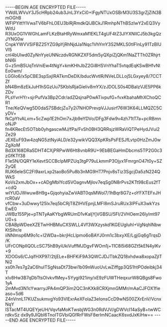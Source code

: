 -----BEGIN AGE ENCRYPTED FILE-----
YWdlLWVuY3J5cHRpb24ub3JnL3YxCi0+IFgyNTUxOSBrM3U3S3grZjZiN3BmOGhB
WFlPYittYlVwaTV6bFhLOEU3blRjRmdkQlJBCkJ1RmhpNThBSzIwY2xEQ3VyWitU
R3UxOG1VWGhLamFLKzBtaHRyWmxaM1EKLT4gUF4tZ3JlYXNlICJ5b3kgQzJYNG0w
CnpkYWVVSlFBZ25YZG9pYjRhNjdJa1Nqc1VhYmY3S2MKLS0tIFlnLy91TzBIUVl5
cnl4bUlwd0ZyNnYyeUNNczdvRGNKZXF5dm5yQXpiZjQKm1NaZTTh0ZRhjrtbNl6i
G+z5mB5UqTnVniEw4tNgY+kmKHhJbZ2Gi8HSVnYhaT5vtqdEqKSwBHfvNIEo0wm/
LGGIo6/x5pCBE3spSxjIRATkmDeDX/bducWvtlR/NVeLDLLoj5LGxyey8/7CCTZf
bN4Bm8zEkJuH1hSGzUu7SKbIsRjaGieliv8mYX/zJDOLS0s4DBaIzVJE5PP6kZDv
PLsYvrHYr+sjrPufVa3Bp2Cdr/adZQsjnaP0wATivpufG+fvxKbahaMhXChoQCR1
Tne/KeQVwg5D0daS7SBdcjZu7y2i7NHOPrevpVJJusirf76W3K64LLMQZC5CyDV+
fkCpYtvALxm+5cZwp1E2hOm7xJjb9eYDVo/DFg3Fdw9v4zh71tT7a+pcRBmnoNJP
fn4KRecEt5OTbb0yhgascwMJ/fPa/FvSh0BH3QRRsjzWRaViQTPeHydJVui2Ze29
JEXEuF93w4zqNG5ztNyiALD/e32ywikVQQ3XpKRsPsFESJfLvtp0HzZmJ0wZgXoM
Bd3X168DRaSDHT4CXjPRPwW6Ht8vnbR9U+9EbBEGaHmDbcms5TP2G0c3zGfKTf38
F1eSN/OQRY1eXevtSCCBclpMPZUq3tgP79uLkmmP3Ojyx1FmrgnO47t0y+SZ2yQE
RUK6eleSC2Fl9axrLxp2taoBo5Pu8b3nMG9HT7Pnjv8sTiz3SgcjDa5zN224QWkS
KoVs2xmJbOx++cADgMblYcdSVOagnvMjIov7eqSg0N8rPvs2KTt98cEus2fT+cdQ
wIYUDJWwuw8H9g+GjqohyiaZwVABT0qsMWol7/1hBqr8G7z+oYFXTEFxJHrcR0aV
vfCbw+3uDwwy125lx7eq5bCRjT8ZIHVEpnjLMFl8mSJruRUx3lPFuX3wkYzsEwE0
JWBz155Pje+pTNTyAaKYbgWRUmD1vKaIjYjVGBSU/5FI/2VHOem26lyImt97U0+s
CBABpWDeeXZETwHHBMuCXSWLL4Vf3WXzyskd1KGEUgIuhI+VgNqhlNbwKtSihr/e
iiNNlmsp6M9o1c+I2WDa+bkrjHcLlpmo6oBAYJ0rm1c3bxyXE/LgjGq6gTrqsD/K
UFrCONpIIQOLcSC75hB9yiUkiVuffMJDgvFWOm1j+11C8l5i68GZt5kEN4ylKv+9
XDOGs6/CJqifHXP97/2tjELe+BHFKiF9A3QWCJDJTbkZQ18xhdwa8xopaZjlTNi2
xs0h7es7g2aC6huITSgNsaDt73bwi1b09nWuoUvLwZiffgp3QS1htPOdeibkj34T
xIv8Hw3B7qDbTtsOlvkvfMey+5Yygi921iny/xE9zFUWTHeqxurW8QBgs8Fwo1yA
2mMvd3N1cYwarryJPA4mQP3im2QC3nKXk8CRXjmnGMMr/mAaCJFOX1fieaso+5d6
Z4nVnnL17KUZsukmvgYo93VlExrAeXFolaZ3eIonsCcD9wNS00ZXrEnV/VcnxNqY
lSTacMT4UQEYjeUH/VqvfaMoKTwsbjWG3n0RdVJV/gDWVcI14aSyB+twWCrdkvSz
dx9y9JIQbI6TnolTGVbiQGfRrFWsF8erImNCaacK6svdJxKiHw==
-----END AGE ENCRYPTED FILE-----
